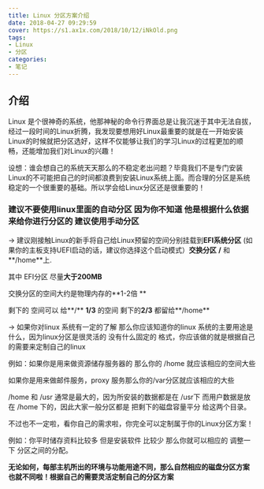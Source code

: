 ```yaml
---
title: Linux 分区方案介绍
date: 2018-04-27 09:29:59
cover: https://s1.ax1x.com/2018/10/12/iNkOld.png
tags: 
- Linux
- 分区
categories:
- 笔记
---
```


## 介绍
Linux 是个很神奇的系统，他那神秘的命令行界面总是让我沉迷于其中无法自拔，经过一段时间的Linux折腾，我发现要想用好Linux最重要的就是在一开始安装Linux的时候就把分区选好，这样不仅能够让我们的学习Linux的过程更加的顺畅，还能增加我们对Linux的兴趣！

设想：谁会想自己的系统天天那么的不稳定老出问题？毕竟我们不是专门安装Linux的不可能把自己的时间都浪费到安装Linux系统上面。而合理的分区是系统稳定的一个很重要的基础。所以学会给Linux分区还是很重要的！

### 建议不要使用linux里面的自动分区 因为你不知道 他是根据什么依据来给你进行分区的 建议使用手动分区

&rarr;  建议刚接触Linux的新手将自己给Linux预留的空间分别挂载到**EFI系统分区** (如果你的主板支持UEFI启动的话，建议你选择这个启动模式）**交换分区** **/** 和**/home**上.

其中 EFI分区 尽量**大于200MB**

交换分区的空间大约是物理内存的**1-2倍 **

剩下的 空间可以 给**/**  **1/3**  的空间 剩下的**2/3**  都留给**/home**

&rarr; 如果你对linux 系统有一定的了解 那么你应该知道你的linux 系统的主要用途是什么，因为linux分区是很灵活的 没有什么固定的 格式，你应该做的就是根据自己的需要来定制自己的linux

例如：如果你是用来做资源储存服务器的 那么你的  /home 就应该相应的空间大些

如果你是用来做邮件服务，proxy 服务那么你的/var分区就应该相应的大些

/home 和 /usr 通常是最大的，因为所安装的数据都是在 /usr下  而用户数据是放在 /home 下的，因此大家一般分区都是 把剩下的磁盘容量平分 给这两个目录。 

 不过也不一定啦，看你自己的需求啦，你完全可以定制属于你的Linux分区方案！ 

例如：你平时储存资料比较多 但是安装软件 比较少 那么你就可以相应的 调整一下 分区之间的分配。

**无论如何，每部主机所出的环境与功能用途不同，那么自然相应的磁盘分区方案 也就不同啦！根据自己的需要灵活定制自己的分区方案**
